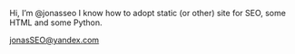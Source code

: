 Hi, I’m @jonasseo
I know how to adopt static (or other) site for SEO, some HTML and some Python.

jonasSEO@yandex.com


